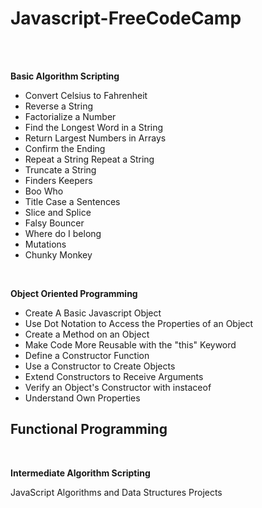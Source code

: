 # Javascript-FreeCodeCamp

</br>
</br>


**Basic Algorithm Scripting**
</br>
- Convert Celsius to Fahrenheit
- Reverse a String
- Factorialize a Number
- Find the Longest Word in a String
- Return Largest Numbers in Arrays
- Confirm the Ending
- Repeat a String Repeat a String
- Truncate a String
- Finders Keepers
- Boo Who
- Title Case a Sentences
- Slice and Splice
- Falsy Bouncer
- Where do I belong
- Mutations
- Chunky Monkey
</br>

**Object Oriented Programming**
</br>
- Create A Basic Javascript Object
- Use Dot Notation to Access the Properties of an Object
- Create a Method on an Object
- Make Code More Reusable with the "this" Keyword
- Define a Constructor Function
- Use a Constructor to Create Objects
- Extend Constructors to Receive Arguments
- Verify an Object's Constructor with instaceof
- Understand Own Properties

**Functional Programming**
- 
</br>

**Intermediate Algorithm Scripting**
</br>

JavaScript Algorithms and Data Structures Projects
</br>
